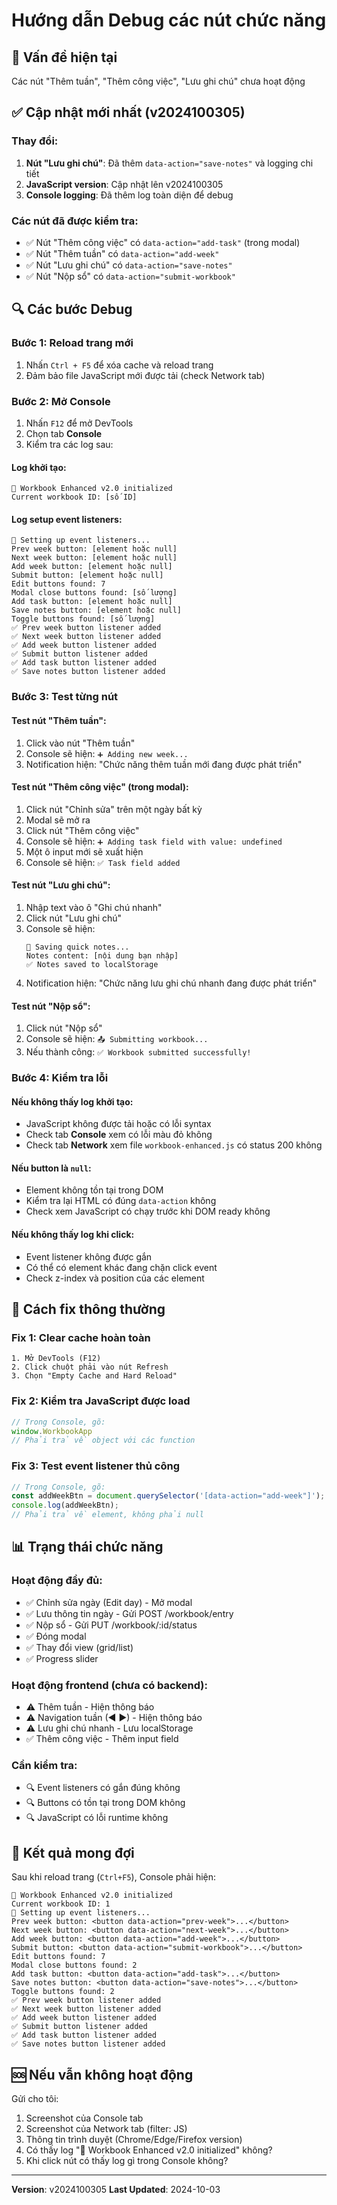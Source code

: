 # Hướng dẫn Debug các nút chức năng

## 🐛 Vấn đề hiện tại
Các nút "Thêm tuần", "Thêm công việc", "Lưu ghi chú" chưa hoạt động

## ✅ Cập nhật mới nhất (v2024100305)

### Thay đổi:
1. **Nút "Lưu ghi chú"**: Đã thêm `data-action="save-notes"` và logging chi tiết
2. **JavaScript version**: Cập nhật lên v2024100305
3. **Console logging**: Đã thêm log toàn diện để debug

### Các nút đã được kiểm tra:
- ✅ Nút "Thêm công việc" có `data-action="add-task"` (trong modal)
- ✅ Nút "Thêm tuần" có `data-action="add-week"` 
- ✅ Nút "Lưu ghi chú" có `data-action="save-notes"`
- ✅ Nút "Nộp sổ" có `data-action="submit-workbook"`

## 🔍 Các bước Debug

### Bước 1: Reload trang mới
1. Nhấn `Ctrl + F5` để xóa cache và reload trang
2. Đảm bảo file JavaScript mới được tải (check Network tab)

### Bước 2: Mở Console
1. Nhấn `F12` để mở DevTools
2. Chọn tab **Console**
3. Kiểm tra các log sau:

#### Log khởi tạo:
```
🚀 Workbook Enhanced v2.0 initialized
Current workbook ID: [số ID]
```

#### Log setup event listeners:
```
🔧 Setting up event listeners...
Prev week button: [element hoặc null]
Next week button: [element hoặc null]
Add week button: [element hoặc null]
Submit button: [element hoặc null]
Edit buttons found: 7
Modal close buttons found: [số lượng]
Add task button: [element hoặc null]
Save notes button: [element hoặc null]
Toggle buttons found: [số lượng]
✅ Prev week button listener added
✅ Next week button listener added
✅ Add week button listener added
✅ Submit button listener added
✅ Add task button listener added
✅ Save notes button listener added
```

### Bước 3: Test từng nút

#### Test nút "Thêm tuần":
1. Click vào nút "Thêm tuần"
2. Console sẽ hiện: `➕ Adding new week...`
3. Notification hiện: "Chức năng thêm tuần mới đang được phát triển"

#### Test nút "Thêm công việc" (trong modal):
1. Click nút "Chỉnh sửa" trên một ngày bất kỳ
2. Modal sẽ mở ra
3. Click nút "Thêm công việc"
4. Console sẽ hiện: `➕ Adding task field with value: undefined`
5. Một ô input mới sẽ xuất hiện
6. Console sẽ hiện: `✅ Task field added`

#### Test nút "Lưu ghi chú":
1. Nhập text vào ô "Ghi chú nhanh"
2. Click nút "Lưu ghi chú"
3. Console sẽ hiện:
   ```
   💾 Saving quick notes...
   Notes content: [nội dung bạn nhập]
   ✅ Notes saved to localStorage
   ```
4. Notification hiện: "Chức năng lưu ghi chú nhanh đang được phát triển"

#### Test nút "Nộp sổ":
1. Click nút "Nộp sổ"
2. Console sẽ hiện: `📤 Submitting workbook...`
3. Nếu thành công: `✅ Workbook submitted successfully!`

### Bước 4: Kiểm tra lỗi

#### Nếu không thấy log khởi tạo:
- JavaScript không được tải hoặc có lỗi syntax
- Check tab **Console** xem có lỗi màu đỏ không
- Check tab **Network** xem file `workbook-enhanced.js` có status 200 không

#### Nếu button là `null`:
- Element không tồn tại trong DOM
- Kiểm tra lại HTML có đúng `data-action` không
- Check xem JavaScript có chạy trước khi DOM ready không

#### Nếu không thấy log khi click:
- Event listener không được gắn
- Có thể có element khác đang chặn click event
- Check z-index và position của các element

## 🔧 Cách fix thông thường

### Fix 1: Clear cache hoàn toàn
```
1. Mở DevTools (F12)
2. Click chuột phải vào nút Refresh
3. Chọn "Empty Cache and Hard Reload"
```

### Fix 2: Kiểm tra JavaScript được load
```javascript
// Trong Console, gõ:
window.WorkbookApp
// Phải trả về object với các function
```

### Fix 3: Test event listener thủ công
```javascript
// Trong Console, gõ:
const addWeekBtn = document.querySelector('[data-action="add-week"]');
console.log(addWeekBtn);
// Phải trả về element, không phải null
```

## 📊 Trạng thái chức năng

### Hoạt động đầy đủ:
- ✅ Chỉnh sửa ngày (Edit day) - Mở modal
- ✅ Lưu thông tin ngày - Gửi POST /workbook/entry
- ✅ Nộp sổ - Gửi PUT /workbook/:id/status
- ✅ Đóng modal
- ✅ Thay đổi view (grid/list)
- ✅ Progress slider

### Hoạt động frontend (chưa có backend):
- ⚠️ Thêm tuần - Hiện thông báo
- ⚠️ Navigation tuần (◄ ►) - Hiện thông báo
- ⚠️ Lưu ghi chú nhanh - Lưu localStorage
- ✅ Thêm công việc - Thêm input field

### Cần kiểm tra:
- 🔍 Event listeners có gắn đúng không
- 🔍 Buttons có tồn tại trong DOM không
- 🔍 JavaScript có lỗi runtime không

## 📝 Kết quả mong đợi

Sau khi reload trang (`Ctrl+F5`), Console phải hiện:

```
🚀 Workbook Enhanced v2.0 initialized
Current workbook ID: 1
🔧 Setting up event listeners...
Prev week button: <button data-action="prev-week">...</button>
Next week button: <button data-action="next-week">...</button>
Add week button: <button data-action="add-week">...</button>
Submit button: <button data-action="submit-workbook">...</button>
Edit buttons found: 7
Modal close buttons found: 2
Add task button: <button data-action="add-task">...</button>
Save notes button: <button data-action="save-notes">...</button>
Toggle buttons found: 2
✅ Prev week button listener added
✅ Next week button listener added
✅ Add week button listener added
✅ Submit button listener added
✅ Add task button listener added
✅ Save notes button listener added
```

## 🆘 Nếu vẫn không hoạt động

Gửi cho tôi:
1. Screenshot của Console tab
2. Screenshot của Network tab (filter: JS)
3. Thông tin trình duyệt (Chrome/Edge/Firefox version)
4. Có thấy log "🚀 Workbook Enhanced v2.0 initialized" không?
5. Khi click nút có thấy log gì trong Console không?

---
**Version**: v2024100305
**Last Updated**: 2024-10-03
